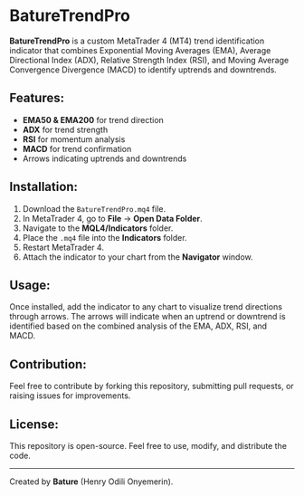 # BatureTrendPro

**BatureTrendPro** is a custom MetaTrader 4 (MT4) trend identification indicator that combines Exponential Moving Averages (EMA), Average Directional Index (ADX), Relative Strength Index (RSI), and Moving Average Convergence Divergence (MACD) to identify uptrends and downtrends.

## Features:
- **EMA50 & EMA200** for trend direction
- **ADX** for trend strength
- **RSI** for momentum analysis
- **MACD** for trend confirmation
- Arrows indicating uptrends and downtrends

## Installation:
1. Download the `BatureTrendPro.mq4` file.
2. In MetaTrader 4, go to **File** → **Open Data Folder**.
3. Navigate to the **MQL4/Indicators** folder.
4. Place the `.mq4` file into the **Indicators** folder.
5. Restart MetaTrader 4.
6. Attach the indicator to your chart from the **Navigator** window.

## Usage:
Once installed, add the indicator to any chart to visualize trend directions through arrows. The arrows will indicate when an uptrend or downtrend is identified based on the combined analysis of the EMA, ADX, RSI, and MACD.

## Contribution:
Feel free to contribute by forking this repository, submitting pull requests, or raising issues for improvements.

## License:
This repository is open-source. Feel free to use, modify, and distribute the code.

---

Created by **Bature** (Henry Odili Onyemerin).
